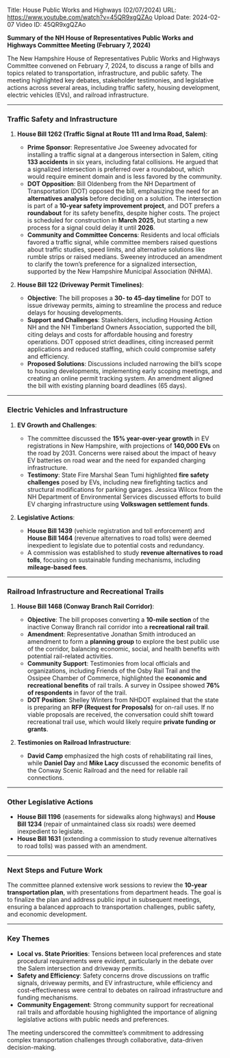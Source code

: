 Title: House Public Works and Highways (02/07/2024)
URL: https://www.youtube.com/watch?v=45QR9xgQZAo
Upload Date: 2024-02-07
Video ID: 45QR9xgQZAo

**Summary of the NH House of Representatives Public Works and Highways Committee Meeting (February 7, 2024)**

The New Hampshire House of Representatives Public Works and Highways Committee convened on February 7, 2024, to discuss a range of bills and topics related to transportation, infrastructure, and public safety. The meeting highlighted key debates, stakeholder testimonies, and legislative actions across several areas, including traffic safety, housing development, electric vehicles (EVs), and railroad infrastructure.

---

### **Traffic Safety and Infrastructure**
1. **House Bill 1262 (Traffic Signal at Route 111 and Irma Road, Salem)**:
   - **Prime Sponsor**: Representative Joe Sweeney advocated for installing a traffic signal at a dangerous intersection in Salem, citing **133 accidents** in six years, including fatal collisions. He argued that a signalized intersection is preferred over a roundabout, which would require eminent domain and is less favored by the community.
   - **DOT Opposition**: Bill Oldenberg from the NH Department of Transportation (DOT) opposed the bill, emphasizing the need for an **alternatives analysis** before deciding on a solution. The intersection is part of a **10-year safety improvement project**, and DOT prefers a **roundabout** for its safety benefits, despite higher costs. The project is scheduled for construction in **March 2025**, but starting a new process for a signal could delay it until **2026**.
   - **Community and Committee Concerns**: Residents and local officials favored a traffic signal, while committee members raised questions about traffic studies, speed limits, and alternative solutions like rumble strips or raised medians. Sweeney introduced an amendment to clarify the town’s preference for a signalized intersection, supported by the New Hampshire Municipal Association (NHMA).

2. **House Bill 122 (Driveway Permit Timelines)**:
   - **Objective**: The bill proposes a **30- to 45-day timeline** for DOT to issue driveway permits, aiming to streamline the process and reduce delays for housing developments.
   - **Support and Challenges**: Stakeholders, including Housing Action NH and the NH Timberland Owners Association, supported the bill, citing delays and costs for affordable housing and forestry operations. DOT opposed strict deadlines, citing increased permit applications and reduced staffing, which could compromise safety and efficiency.
   - **Proposed Solutions**: Discussions included narrowing the bill’s scope to housing developments, implementing early scoping meetings, and creating an online permit tracking system. An amendment aligned the bill with existing planning board deadlines (65 days).

---

### **Electric Vehicles and Infrastructure**
1. **EV Growth and Challenges**:
   - The committee discussed the **15% year-over-year growth** in EV registrations in New Hampshire, with projections of **140,000 EVs** on the road by 2031. Concerns were raised about the impact of heavy EV batteries on road wear and the need for expanded charging infrastructure.
   - **Testimony**: State Fire Marshal Sean Tumi highlighted **fire safety challenges** posed by EVs, including new firefighting tactics and structural modifications for parking garages. Jessica Wilcox from the NH Department of Environmental Services discussed efforts to build EV charging infrastructure using **Volkswagen settlement funds**.

2. **Legislative Actions**:
   - **House Bill 1439** (vehicle registration and toll enforcement) and **House Bill 1464** (revenue alternatives to road tolls) were deemed inexpedient to legislate due to potential costs and redundancy.
   - A commission was established to study **revenue alternatives to road tolls**, focusing on sustainable funding mechanisms, including **mileage-based fees**.

---

### **Railroad Infrastructure and Recreational Trails**
1. **House Bill 1468 (Conway Branch Rail Corridor)**:
   - **Objective**: The bill proposes converting a **10-mile section** of the inactive Conway Branch rail corridor into a **recreational rail trail**.
   - **Amendment**: Representative Jonathan Smith introduced an amendment to form a **planning group** to explore the best public use of the corridor, balancing economic, social, and health benefits with potential rail-related activities.
   - **Community Support**: Testimonies from local officials and organizations, including Friends of the Osby Rail Trail and the Ossipee Chamber of Commerce, highlighted the **economic and recreational benefits** of rail trails. A survey in Ossipee showed **76% of respondents** in favor of the trail.
   - **DOT Position**: Shelley Winters from NHDOT explained that the state is preparing an **RFP (Request for Proposals)** for on-rail uses. If no viable proposals are received, the conversation could shift toward recreational trail use, which would likely require **private funding or grants**.

2. **Testimonies on Railroad Infrastructure**:
   - **David Camp** emphasized the high costs of rehabilitating rail lines, while **Daniel Day** and **Mike Lacy** discussed the economic benefits of the Conway Scenic Railroad and the need for reliable rail connections.

---

### **Other Legislative Actions**
- **House Bill 1196** (easements for sidewalks along highways) and **House Bill 1234** (repair of unmaintained class six roads) were deemed inexpedient to legislate.
- **House Bill 1631** (extending a commission to study revenue alternatives to road tolls) was passed with an amendment.

---

### **Next Steps and Future Work**
The committee planned extensive work sessions to review the **10-year transportation plan**, with presentations from department heads. The goal is to finalize the plan and address public input in subsequent meetings, ensuring a balanced approach to transportation challenges, public safety, and economic development.

---

### **Key Themes**
- **Local vs. State Priorities**: Tensions between local preferences and state procedural requirements were evident, particularly in the debate over the Salem intersection and driveway permits.
- **Safety and Efficiency**: Safety concerns drove discussions on traffic signals, driveway permits, and EV infrastructure, while efficiency and cost-effectiveness were central to debates on railroad infrastructure and funding mechanisms.
- **Community Engagement**: Strong community support for recreational rail trails and affordable housing highlighted the importance of aligning legislative actions with public needs and preferences.

The meeting underscored the committee’s commitment to addressing complex transportation challenges through collaborative, data-driven decision-making.